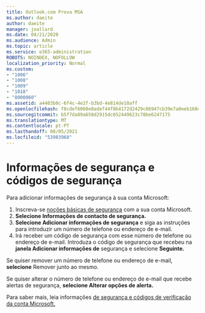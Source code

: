 ```yaml
---
title: Outlook.com Prova MSA
ms.author: daeite
author: daeite
manager: joallard
ms.date: 04/21/2020
ms.audience: Admin
ms.topic: article
ms.service: o365-administration
ROBOTS: NOINDEX, NOFOLLOW
localization_priority: Normal
ms.custom:
- "1006"
- "1008"
- "1009"
- "1010"
- "8000060"
ms.assetid: a4403b0c-6f4c-4e2f-b3bd-4e814de10aff
ms.openlocfilehash: f8cdef6068e0adef44f8b4172d2429c86947cb39e7a0eeb168ca6b4400e8b585
ms.sourcegitcommit: b5f7da89a650d2915dc652449623c78be6247175
ms.translationtype: MT
ms.contentlocale: pt-PT
ms.lasthandoff: 08/05/2021
ms.locfileid: "53983968"
---
```

# <a name="security-info-and-security-codes"></a>Informações de segurança e códigos de segurança

Para adicionar informações de segurança à sua conta Microsoft:

1. Inscreva-se [noções básicas de segurança](https://account.microsoft.com/security) com a sua conta Microsoft.
1. **Selecione Informações de contacto de segurança.**
1. **Selecione Adicionar informações de segurança** e siga as instruções para introduzir um número de telefone ou endereço de e-mail.
1. Irá receber um código de segurança com esse número de telefone ou endereço de e-mail. Introduza o código de segurança que recebeu na **janela Adicionar informações de** segurança e selecione **Seguinte.**

Se quiser remover um número de telefone ou endereço de e-mail, **selecione** Remover junto ao mesmo.

Se quiser alterar o número de telefone ou endereço de e-mail que recebe alertas de segurança, **selecione Alterar opções de alerta.**

Para saber mais, leia informações [de segurança e códigos de verificação da conta Microsoft.](https://support.microsoft.com/help/12428/)